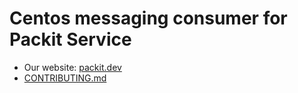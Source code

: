# Centos messaging consumer for Packit Service


* Our website: [packit.dev](https://packit.dev)
* [CONTRIBUTING.md](/CONTRIBUTING.md)
